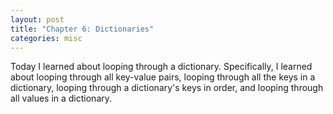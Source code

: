 ```yaml
---
layout: post
title: "Chapter 6: Dictionaries"
categories: misc
---
```


Today I learned about looping through a dictionary. Specifically, I learned about looping through all key-value pairs, looping through all the keys in a dictionary, looping through a dictionary's keys in order, and looping through all values in a dictionary.